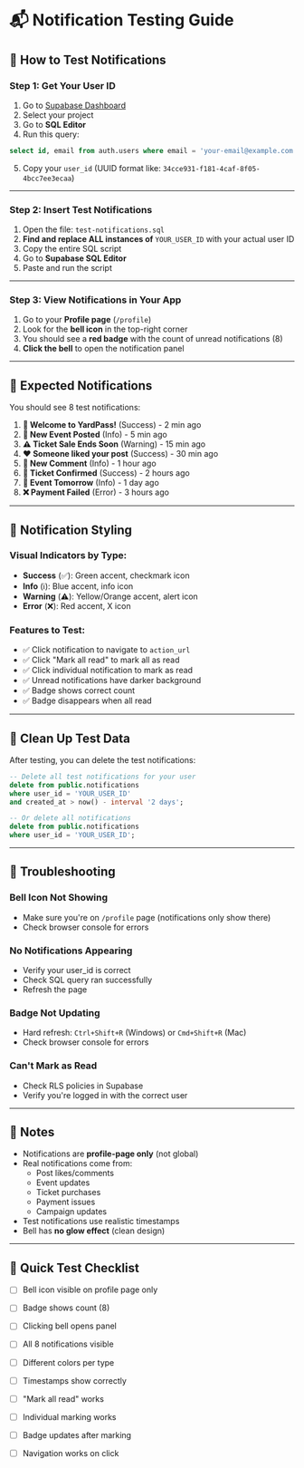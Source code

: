 # 📬 Notification Testing Guide

## 🎯 How to Test Notifications

### Step 1: Get Your User ID

1. Go to [Supabase Dashboard](https://supabase.com/dashboard)
2. Select your project
3. Go to **SQL Editor**
4. Run this query:

```sql
select id, email from auth.users where email = 'your-email@example.com';
```

5. Copy your `user_id` (UUID format like: `34cce931-f181-4caf-8f05-4bcc7ee3ecaa`)

---

### Step 2: Insert Test Notifications

1. Open the file: `test-notifications.sql`
2. **Find and replace ALL instances of** `YOUR_USER_ID` with your actual user ID
3. Copy the entire SQL script
4. Go to **Supabase SQL Editor**
5. Paste and run the script

---

### Step 3: View Notifications in Your App

1. Go to your **Profile page** (`/profile`)
2. Look for the **bell icon** in the top-right corner
3. You should see a **red badge** with the count of unread notifications (8)
4. **Click the bell** to open the notification panel

---

## 🔔 Expected Notifications

You should see 8 test notifications:

1. **🎉 Welcome to YardPass!** (Success) - 2 min ago
2. **📅 New Event Posted** (Info) - 5 min ago  
3. **⚠️ Ticket Sale Ends Soon** (Warning) - 15 min ago
4. **❤️ Someone liked your post** (Success) - 30 min ago
5. **💬 New Comment** (Info) - 1 hour ago
6. **🎫 Ticket Confirmed** (Success) - 2 hours ago
7. **🔔 Event Tomorrow** (Info) - 1 day ago
8. **❌ Payment Failed** (Error) - 3 hours ago

---

## 🎨 Notification Styling

### Visual Indicators by Type:

- **Success** (✅): Green accent, checkmark icon
- **Info** (ℹ️): Blue accent, info icon
- **Warning** (⚠️): Yellow/Orange accent, alert icon
- **Error** (❌): Red accent, X icon

### Features to Test:

- ✅ Click notification to navigate to `action_url`
- ✅ Click "Mark all read" to mark all as read
- ✅ Click individual notification to mark as read
- ✅ Unread notifications have darker background
- ✅ Badge shows correct count
- ✅ Badge disappears when all read

---

## 🧹 Clean Up Test Data

After testing, you can delete the test notifications:

```sql
-- Delete all test notifications for your user
delete from public.notifications 
where user_id = 'YOUR_USER_ID'
and created_at > now() - interval '2 days';

-- Or delete all notifications
delete from public.notifications 
where user_id = 'YOUR_USER_ID';
```

---

## 🐛 Troubleshooting

### Bell Icon Not Showing
- Make sure you're on `/profile` page (notifications only show there)
- Check browser console for errors

### No Notifications Appearing
- Verify your user_id is correct
- Check SQL query ran successfully
- Refresh the page

### Badge Not Updating
- Hard refresh: `Ctrl+Shift+R` (Windows) or `Cmd+Shift+R` (Mac)
- Check browser console for errors

### Can't Mark as Read
- Check RLS policies in Supabase
- Verify you're logged in with the correct user

---

## 📝 Notes

- Notifications are **profile-page only** (not global)
- Real notifications come from:
  - Post likes/comments
  - Event updates
  - Ticket purchases
  - Payment issues
  - Campaign updates
- Test notifications use realistic timestamps
- Bell has **no glow effect** (clean design)

---

## 🎯 Quick Test Checklist

- [ ] Bell icon visible on profile page only
- [ ] Badge shows count (8)
- [ ] Clicking bell opens panel
- [ ] All 8 notifications visible
- [ ] Different colors per type
- [ ] Timestamps show correctly
- [ ] "Mark all read" works
- [ ] Individual marking works
- [ ] Badge updates after marking
- [ ] Navigation works on click


